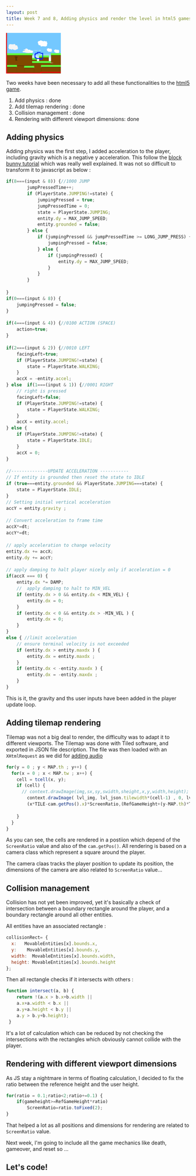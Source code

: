 ```yaml
---
layout: post
title: Week 7 and 8, Adding physics and render the level in html5 games
---
```


<img src="/images/posts/2015-10-30/excerpt.png" alt="excerpt picture" style="width:150px;height:111px;">

Two weeks have been necessary to add all these functionalities to the [html5 game](http://givemehtml5.github.io).

1. Add physics : done
2. Add tilemap rendering : done
3. Collision management : done
4. Rendering with different viewport dimensions: done

## <a name="adding_physics"></a>Adding physics

Adding physics was the first step, I added acceleration to the player, including gravity which is a negative y acceleration.
This follow the [block bunny tutorial](https://github.com/awwong1/BlockBunny) which was really well explained.
It was not so difficult to transform it to javascript as below :

```javascript
if(8===(input & 8)) {//1000 JUMP
		jumpPressedTime++;
		if (PlayerState.JUMPING!=state) {
			jumpingPressed = true;
			jumpPressedTime = 0;
			state = PlayerState.JUMPING;
			entity.dy = MAX_JUMP_SPEED;
			entity.grounded = false;
		} else {
			if (jumpingPressed && jumpPressedTime >= LONG_JUMP_PRESS) {
				jumpingPressed = false;
			} else {
				if (jumpingPressed) {
					entity.dy = MAX_JUMP_SPEED;
				}
			}
		}	
	
}
if(0===(input & 8)) {
	jumpingPressed = false;
}

if(4===(input & 4)) {//0100 ACTION (SPACE)
	action=true;
}

if(2===(input & 2)) {//0010 LEFT		
	facingLeft=true;
	if (PlayerState.JUMPING!=state) {
		state = PlayerState.WALKING;
	}
	accX = -entity.accel;
} else 	if(1===(input & 1)) {//0001 RIGHT
	// right is pressed
	facingLeft=false;
	if (PlayerState.JUMPING!=state) {
		state = PlayerState.WALKING;
	}
	accX = entity.accel;
} else {
	if (PlayerState.JUMPING!=state) {
		state = PlayerState.IDLE;
	}
	accX = 0;
}

//--------------UPDATE ACCELERATION -----------
// If entity is grounded then reset the state to IDLE 
if (true===entity.grounded && PlayerState.JUMPING===state) {
	state = PlayerState.IDLE;
}
// Setting initial vertical acceleration 
accY = entity.gravity ;

// Convert acceleration to frame time
accX*=dt;
accY*=dt;
	
// apply acceleration to change velocity
entity.dx += accX;
entity.dy += accY;

// apply damping to halt player nicely only if acceleration = 0 
if(accX === 0) {
	entity.dx *= DAMP;				
	//  apply damping to halt to MIN_VEL 
	if (entity.dx > 0 && entity.dx < MIN_VEL) {
		entity.dx = 0;
	}
	if (entity.dx < 0 && entity.dx > -MIN_VEL ) {
		entity.dx = 0;
	}	
}
else { //limit acceleration
	// ensure terminal velocity is not exceeded
	if (entity.dx > entity.maxdx ) {
		entity.dx = entity.maxdx ;
	}
	if (entity.dx < -entity.maxdx ) {
		entity.dx = -entity.maxdx ;
	}
}
```

This is it, the gravity and ths user inputs have been added in the player update loop.
 
## <a name="tilemap_rendering"></a>Adding tilemap rendering

Tilemap  was not a big deal to render, the difficulty was to adapt it to different viewports.
The Tilemap was done with Tiled software, and exported in JSON file description. The file was then loaded with an `XHtmlRequest` as we did for [adding audio](http://givemehtml5.github.io/Week-5-audio-bug-changed-to-web-audio-API/#updating_game_audio_api)

```javascript
for(y = 0 ; y < MAP.th ; y++) {
  for(x = 0 ; x < MAP.tw ; x++) {
	cell = tcell(x, y);
	if (cell) {
	  // context.drawImage(img,sx,sy,swidth,sheight,x,y,width,height);
		context.drawImage( lvl_img, lvl_json.tilewidth*(cell-1) , 0, lvl_json.tilewidth, lvl_json.tileheight, 
		(x*TILE-cam.getPos().x)*ScreenRatio,(RefGameHeight+(y-MAP.th)*TILE-cam.getPos().y)*ScreenRatio,TILE*ScreenRatio , TILE*ScreenRatio);
	
	}
  }
}
```

As you can see, the cells are rendered in a postiion which depend of the `ScreenRatio` value and also of the `cam.getPos()`.
All rendering is based on a camera class which represent a square around the player.

The camera claas tracks the player position to update its position, the dimensions of the camera are also related to `ScreenRatio` value... 


## <a name="collision_management"></a>Collision management

Collision has not yet been improved, yet it's basically a check of intersection between a boundary rectangle around the player, and a boundary rectangle around all other entities.

All entities have an associated rectangle :

```javascript
collisionRect= {
  x:   MovableEntities[x].bounds.x,
  y:    MovableEntities[x].bounds.y,
  width:  MovableEntities[x].bounds.width,
  height: MovableEntities[x].bounds.height
};
```

Then all rectangle checks if it intersects with others :

```javascript
function intersect(a, b) {
	return !(a.x > b.x+b.width || 
	a.x+a.width < b.x || 
	a.y+a.height < b.y ||
	a.y > b.y+b.height);
 }
``` 

It's a lot of calculation which can be reduced by not checking the intersections with the rectangles which obviously cannot collide with the player.


## <a name="rendering"></a>Rendering with different viewport dimensions

As JS stay a nightmare in terms of floating calculation, I decided to fix the ratio between the reference height and the user height.

```javascript
for(ratio = 0.1;ratio<2;ratio+=0.1) {
	if(gameheight>=RefGameHeight*ratio) 
		ScreenRatio=ratio.toFixed(2);
}
```

That helped a lot as all positions and dimensions for rendering are related to `ScreenRatio` value.

Next week, I'm going to include all the game mechanics like death, gameover, and reset so ...

## Let's code!

